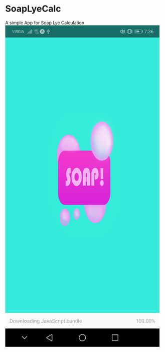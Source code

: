 # SoapLyeCalc
A simple App for Soap Lye Calculation
![Image of Splash Screen](https://github.com/AShepherd50/SoapLyeCalc/blob/master/assets/PhoneScreen_1.jpg?raw=true)
